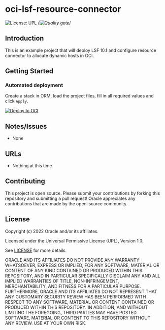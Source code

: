 # oci-lsf-resource-connector

[![License: UPL](https://img.shields.io/badge/license-UPL-green)](https://img.shields.io/badge/license-UPL-green) /*[![Quality gate](https://sonarcloud.io/api/project_badges/quality_gate?project=robo-cap_oci-lsf-resource-connector)](https://sonarcloud.io/dashboard?id=robo-cap_oci-lsf-resource-connector)*/

## Introduction

This is an example project that will deploy LSF 10.1 and configure resource connector to allocate dynamic hosts in OCI.

## Getting Started

### Automated deployment

Create a stack in ORM, load the project files, fill in all required values and click `Apply`.

[![Deploy to OCI](https://docs.oracle.com/en-us/iaas/Content/Resources/Images/deploy-to-oracle-cloud.svg)](https://cloud.oracle.com/resourcemanager/stacks/create?zipUrl=https://github.com/robo-cap/oci-lsf-resource-connector/archive/refs/tags/v1.0.zip)


## Notes/Issues
* None

## URLs
* Nothing at this time

## Contributing
This project is open source. Please submit your contributions by forking this repository and submitting a pull request! Oracle appreciates any contributions that are made by the open-source community.

## License
Copyright (c) 2022 Oracle and/or its affiliates.

Licensed under the Universal Permissive License (UPL), Version 1.0.

See [LICENSE](LICENSE) for more details.

ORACLE AND ITS AFFILIATES DO NOT PROVIDE ANY WARRANTY WHATSOEVER, EXPRESS OR IMPLIED, FOR ANY SOFTWARE, MATERIAL OR CONTENT OF ANY KIND CONTAINED OR PRODUCED WITHIN THIS REPOSITORY, AND IN PARTICULAR SPECIFICALLY DISCLAIM ANY AND ALL IMPLIED WARRANTIES OF TITLE, NON-INFRINGEMENT, MERCHANTABILITY, AND FITNESS FOR A PARTICULAR PURPOSE.  FURTHERMORE, ORACLE AND ITS AFFILIATES DO NOT REPRESENT THAT ANY CUSTOMARY SECURITY REVIEW HAS BEEN PERFORMED WITH RESPECT TO ANY SOFTWARE, MATERIAL OR CONTENT CONTAINED OR PRODUCED WITHIN THIS REPOSITORY. IN ADDITION, AND WITHOUT LIMITING THE FOREGOING, THIRD PARTIES MAY HAVE POSTED SOFTWARE, MATERIAL OR CONTENT TO THIS REPOSITORY WITHOUT ANY REVIEW. USE AT YOUR OWN RISK. 
